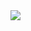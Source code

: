 <img align="right" src="https://visitor-badge.laobi.icu/badge?page_id=chin-eng.chin-eng&left_color=%23ff0000&right_color=%2300ff00" />


